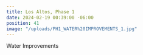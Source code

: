 ```yaml
---
title: Los Altos, Phase 1
date: 2024-02-19 00:39:00 -06:00
position: 41
image: "/uploads/PH1_WATER%20IMPROVEMENTS_1.jpg"
---
```


Water Improvements